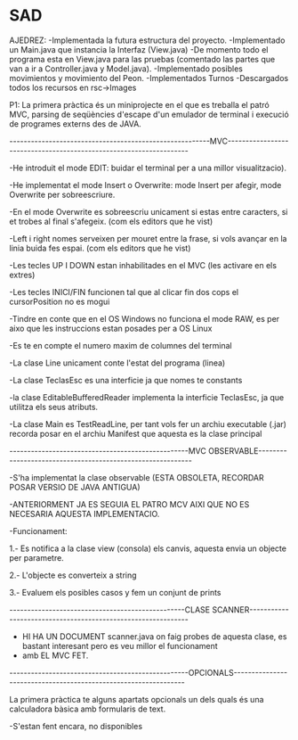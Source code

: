 # SAD
AJEDREZ:
-Implementada la futura estructura del proyecto.
-Implementado un Main.java que instancia la Interfaz (View.java)
-De momento todo el programa esta en View.java para las pruebas (comentado las partes que van a ir a Controller.java y Model.java).
-Implementado posibles movimientos y movimiento del Peon.
-Implementados Turnos
-Descargados todos los recursos en rsc->Images



P1:
La primera pràctica és un miniprojecte en el que es treballa el patró MVC, parsing de seqüències d'escape d'un emulador de terminal i execució de programes externs des de JAVA.

--------------------------------------------------------MVC-------------------------------------------------------------------

-He introduit el mode EDIT: buidar el terminal per a una millor visualitzacio).

-He implementat el mode Insert o Overwrite: mode Insert per afegir, mode Overwrite per sobreescriure.

-En el mode Overwrite es sobreescriu unicament si estas entre caracters, si et trobes al final s'afegeix. (com els editors que he vist)

-Left i right nomes serveixen per mouret entre la frase, si vols avançar en la linia buida fes espai. (com els editors que he vist)

-Les tecles UP I DOWN estan inhabilitades en el MVC (les activare en els extres)

-Les tecles INICI/FIN funcionen tal que al clicar fin dos cops el cursorPosition no es mogui

-Tindre en conte que en el OS Windows no funciona el mode RAW, es per aixo que les instruccions estan posades per a OS Linux

-Es te en compte el numero maxim de columnes del terminal

-La clase Line unicament conte l'estat del programa (linea)

-La clase TeclasEsc es una interficie ja que nomes te constants

-la clase EditableBufferedReader implementa la interficie TeclasEsc, ja que utilitza els seus atributs.

-La clase Main es TestReadLine, per tant vols fer un archiu executable (.jar) recorda posar en el archiu Manifest que aquesta es la clase principal

--------------------------------------------------MVC OBSERVABLE-----------------------------------------------------------

-S'ha implementat la clase observable (ESTA OBSOLETA, RECORDAR POSAR VERSIO DE JAVA ANTIGUA)

-ANTERIORMENT JA ES SEGUIA EL PATRO MCV AIXI QUE NO ES NECESARIA AQUESTA IMPLEMENTACIO.

-Funcionament: 

1.- Es notifica a la clase view (consola) els canvis, aquesta envia un objecte per parametre.

2.- L'objecte es converteix a string

3.- Evaluem els posibles casos y fem un conjunt de prints

-------------------------------------------------CLASE SCANNER-------------------------------------------------------------
- HI HA UN DOCUMENT scanner.java on faig probes de aquesta clase, es bastant interesant pero es veu millor el funcionament
- amb EL MVC FET.


--------------------------------------------------OPCIONALS----------------------------------------------------------------

La primera pràctica te alguns apartats opcionals un dels quals és una calculadora bàsica amb formularis de text.

-S'estan fent encara, no disponibles
